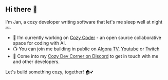 ## Hi there 👋

I'm Jan, a cozy developer writing software that let's me sleep well at night 💤.

- 🔭 I’m currently working on [Cozy Coder](https://github.com/jehrhardt/cozycoder) - an open source collaborative space for coding with AI.
- 📺 You can join me building in public on [Algora TV](https://tv.algora.io/jehrhardt), [Youtube](https://www.youtube.com/@jehrhardt/streams) or [Twitch](https://www.twitch.tv/jehrhardt)
- 💬 Come into my [Cozy Dev Corner on Discord](https://discord.gg/QaCTXq2Gxm) to get in touch with me and other developers.

Let's build something cozy, together! 🏠💕
